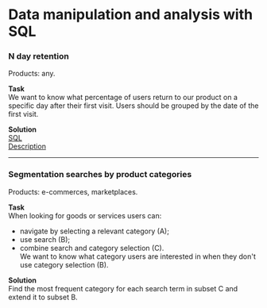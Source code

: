 # Data manipulation and analysis with SQL  
  

### N day retention  
Products: any.

**Task**  
We want to know what percentage of users return to our product on a specific day after their first visit. Users should be grouped by the date of the first visit.  
  
**Solution**  
[SQL](https://github.com/dzianissokalau/sql_analysis/blob/main/sql/n_day_retention.sql)  
[Description](https://github.com/dzianissokalau/sql_analysis/blob/main/description/n_day_retention.md)

_____
  
### Segmentation searches by product categories  
Products: e-commerces, marketplaces.

**Task**  
When looking for goods or services users can: 
* navigate by selecting a relevant category (A);  
* use search (B);  
* combine search and category selection (C).  
We want to know what category users are interested in when they don't use category selection (B).  

**Solution**  
Find the most frequent category for each search term in subset C and extend it to subset B.  
  

